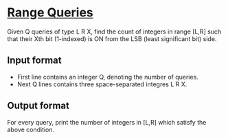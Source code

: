 # [Range Queries][link]

Given Q queries of type L R X, find the count of integers in range [L,R] such that their Xth bit (1-indexed) is ON from the LSB (least significant bit) side.

## Input format

- First line contains an integer Q, denoting the number of queries.
- Next Q lines contains three space-separated integres L R X.

## Output format

For every query, print the number of integers in [L,R] which satisfy the above condition.

[link]: https://www.hackerearth.com/practice/basic-programming/bit-manipulation/basics-of-bit-manipulation/practice-problems/algorithm/range-queries-7-0a9ff8eb/
